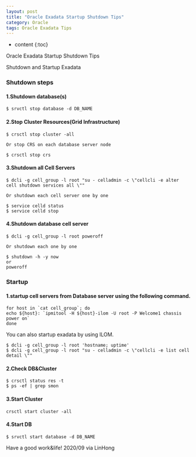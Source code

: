 ```yaml
---
layout: post
title: "Oracle Exadata Startup Shutdown Tips"
category: Oracle
tags: Oracle Exadata Tips 
---
```


* content
{:toc}

Oracle Exadata Startup Shutdown Tips

Shutdown and Startup Exadata

### Shutdown steps


#### 1.Shutdown database(s)

```
$ srvctl stop database -d DB_NAME
```

#### 2.Stop Cluster Resources(Grid Infrastructure)

```
$ crsctl stop cluster -all

Or stop CRS on each database server node

$ crsctl stop crs
```

#### 3.Shutdown all Cell Servers

```
$ dcli -g cell_group -l root "su - celladmin -c \"cellcli -e alter cell shutdown services all \""

Or shutdown each cell server one by one

$ service celld status
$ service celld stop
```

#### 4.Shutdown database cell server

```
$ dcli -g cell_group -l root poweroff

Or shutdown each one by one

$ shutdown -h -y now
or
poweroff
```
### Startup


#### 1.startup cell servers from Database server using the following command.

```
for host in `cat cell_group`; do
echo ${host}: `ipmitool -H ${host}-ilom -U root -P Welcome1 chassis power on`
done
```
You can also startup exadata by using ILOM.

```
$ dcli -g cell_group -l root 'hostname; uptime'
$ dcli -g cell_group -l root "su - celladmin -c \"cellcli -e list cell detail \""
```

#### 2.Check DB&Cluster

```
$ crsctl status res -t
$ ps -ef | grep smon
```


#### 3.Start Cluster

```
crsctl start cluster -all
```

#### 4.Start DB

```
$ srvctl start database -d DB_NAME
```









Have a good work&life! 2020/09 via LinHong


